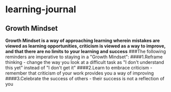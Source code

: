 # learning-journal
## Growth Mindset
**Growth Mindset is a way of approaching learning wherein mistakes are viewed as learning opportunities, criticism is viewed as a way to improve, and that there are no limits to your learning and success**
###The following reminders are imperative to staying in a "Growth Mindset":
####1.Reframe thinking - change the way you look at a difficult task as "I don't understand this yet" instead of "I don't get it"
####2.Learn to embrace criticism - remember that criticism of your work provides you a way of improving
####3.Celebrate the success of others - their success is not a reflection of you
